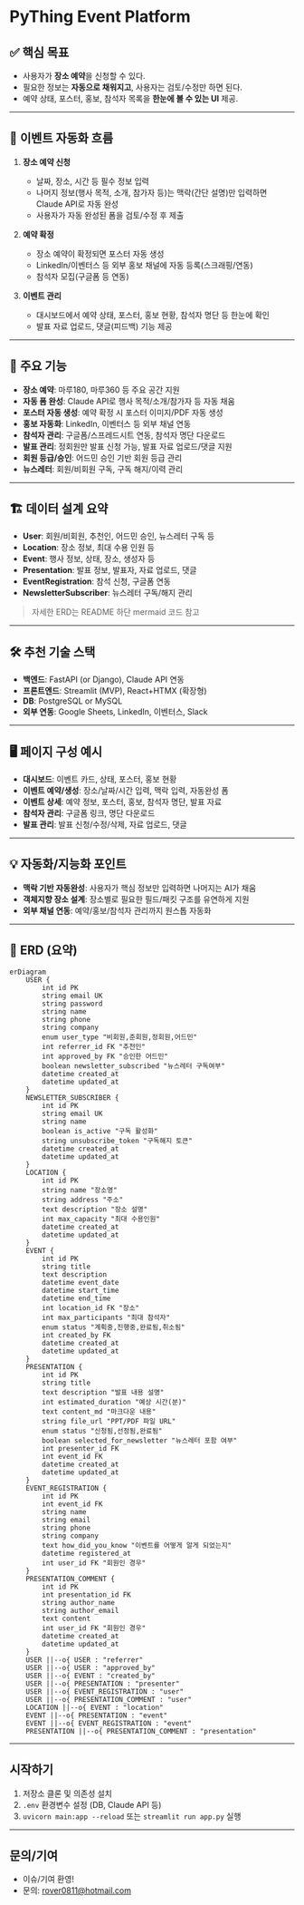 # PyThing Event Platform

## ✅ 핵심 목표

- 사용자가 **장소 예약**을 신청할 수 있다.
- 필요한 정보는 **자동으로 채워지고**, 사용자는 검토/수정만 하면 된다.
- 예약 상태, 포스터, 홍보, 참석자 목록을 **한눈에 볼 수 있는 UI** 제공.

---

## 🚀 이벤트 자동화 흐름

1. **장소 예약 신청**
   - 날짜, 장소, 시간 등 필수 정보 입력
   - 나머지 정보(행사 목적, 소개, 참가자 등)는 맥락(간단 설명)만 입력하면 Claude API로 자동 완성
   - 사용자가 자동 완성된 폼을 검토/수정 후 제출

2. **예약 확정**
   - 장소 예약이 확정되면 포스터 자동 생성
   - LinkedIn/이벤터스 등 외부 홍보 채널에 자동 등록(스크래핑/연동)
   - 참석자 모집(구글폼 등 연동)

3. **이벤트 관리**
   - 대시보드에서 예약 상태, 포스터, 홍보 현황, 참석자 명단 등 한눈에 확인
   - 발표 자료 업로드, 댓글(피드백) 기능 제공

---

## 🧩 주요 기능

- **장소 예약**: 마루180, 마루360 등 주요 공간 지원
- **자동 폼 완성**: Claude API로 행사 목적/소개/참가자 등 자동 채움
- **포스터 자동 생성**: 예약 확정 시 포스터 이미지/PDF 자동 생성
- **홍보 자동화**: LinkedIn, 이벤터스 등 외부 채널 연동
- **참석자 관리**: 구글폼/스프레드시트 연동, 참석자 명단 다운로드
- **발표 관리**: 정회원만 발표 신청 가능, 발표 자료 업로드/댓글 지원
- **회원 등급/승인**: 어드민 승인 기반 회원 등급 관리
- **뉴스레터**: 회원/비회원 구독, 구독 해지/이력 관리

---

## 🏗️ 데이터 설계 요약

- **User**: 회원/비회원, 추천인, 어드민 승인, 뉴스레터 구독 등
- **Location**: 장소 정보, 최대 수용 인원 등
- **Event**: 행사 정보, 상태, 장소, 생성자 등
- **Presentation**: 발표 정보, 발표자, 자료 업로드, 댓글
- **EventRegistration**: 참석 신청, 구글폼 연동
- **NewsletterSubscriber**: 뉴스레터 구독/해지 관리

> 자세한 ERD는 README 하단 mermaid 코드 참고

---

## 🛠️ 추천 기술 스택

- **백엔드**: FastAPI (or Django), Claude API 연동
- **프론트엔드**: Streamlit (MVP), React+HTMX (확장형)
- **DB**: PostgreSQL or MySQL
- **외부 연동**: Google Sheets, LinkedIn, 이벤터스, Slack

---

## 🖥️ 페이지 구성 예시

- **대시보드**: 이벤트 카드, 상태, 포스터, 홍보 현황
- **이벤트 예약/생성**: 장소/날짜/시간 입력, 맥락 입력, 자동완성 폼
- **이벤트 상세**: 예약 정보, 포스터, 홍보, 참석자 명단, 발표 자료
- **참석자 관리**: 구글폼 링크, 명단 다운로드
- **발표 관리**: 발표 신청/수정/삭제, 자료 업로드, 댓글

---

## 💡 자동화/지능화 포인트

- **맥락 기반 자동완성**: 사용자가 핵심 정보만 입력하면 나머지는 AI가 채움
- **객체지향 장소 설계**: 장소별로 필요한 필드/패킷 구조를 유연하게 지원
- **외부 채널 연동**: 예약/홍보/참석자 관리까지 원스톱 자동화

---

## 📄 ERD (요약)

```mermaid
erDiagram
    USER {
        int id PK
        string email UK
        string password
        string name
        string phone
        string company
        enum user_type "비회원,준회원,정회원,어드민"
        int referrer_id FK "추천인"
        int approved_by FK "승인한 어드민"
        boolean newsletter_subscribed "뉴스레터 구독여부"
        datetime created_at
        datetime updated_at
    }
    NEWSLETTER_SUBSCRIBER {
        int id PK
        string email UK
        string name
        boolean is_active "구독 활성화"
        string unsubscribe_token "구독해지 토큰"
        datetime created_at
        datetime updated_at
    }
    LOCATION {
        int id PK
        string name "장소명"
        string address "주소"
        text description "장소 설명"
        int max_capacity "최대 수용인원"
        datetime created_at
        datetime updated_at
    }
    EVENT {
        int id PK
        string title
        text description
        datetime event_date
        datetime start_time
        datetime end_time
        int location_id FK "장소"
        int max_participants "최대 참석자"
        enum status "계획중,진행중,완료됨,취소됨"
        int created_by FK
        datetime created_at
        datetime updated_at
    }
    PRESENTATION {
        int id PK
        string title
        text description "발표 내용 설명"
        int estimated_duration "예상 시간(분)"
        text content_md "마크다운 내용"
        string file_url "PPT/PDF 파일 URL"
        enum status "신청됨,선정됨,완료됨"
        boolean selected_for_newsletter "뉴스레터 포함 여부"
        int presenter_id FK
        int event_id FK
        datetime created_at
        datetime updated_at
    }
    EVENT_REGISTRATION {
        int id PK
        int event_id FK
        string name
        string email
        string phone
        string company
        text how_did_you_know "이벤트를 어떻게 알게 되었는지"
        datetime registered_at
        int user_id FK "회원인 경우"
    }
    PRESENTATION_COMMENT {
        int id PK
        int presentation_id FK
        string author_name
        string author_email
        text content
        int user_id FK "회원인 경우"
        datetime created_at
        datetime updated_at
    }
    USER ||--o{ USER : "referrer"
    USER ||--o{ USER : "approved_by"
    USER ||--o{ EVENT : "created_by"
    USER ||--o{ PRESENTATION : "presenter"
    USER ||--o{ EVENT_REGISTRATION : "user"
    USER ||--o{ PRESENTATION_COMMENT : "user"
    LOCATION ||--o{ EVENT : "location"
    EVENT ||--o{ PRESENTATION : "event"
    EVENT ||--o{ EVENT_REGISTRATION : "event"
    PRESENTATION ||--o{ PRESENTATION_COMMENT : "presentation"
```

---

## 시작하기

1. 저장소 클론 및 의존성 설치
2. `.env` 환경변수 설정 (DB, Claude API 등)
3. `uvicorn main:app --reload` 또는 `streamlit run app.py` 실행

---

## 문의/기여

- 이슈/기여 환영!
- 문의: rover0811@hotmail.com 